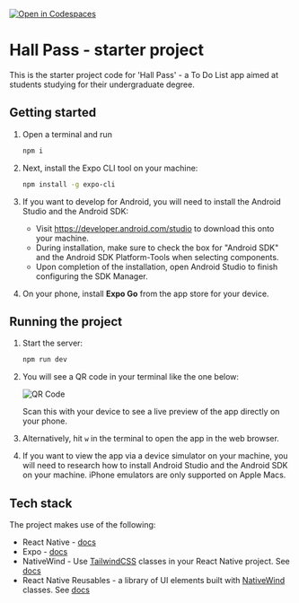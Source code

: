 [![Open in Codespaces](https://classroom.github.com/assets/launch-codespace-2972f46106e565e64193e422d61a12cf1da4916b45550586e14ef0a7c637dd04.svg)](https://classroom.github.com/open-in-codespaces?assignment_repo_id=18672995)
# Hall Pass - starter project

This is the starter project code for 'Hall Pass' - a To Do List app aimed at students studying for their undergraduate degree.

## Getting started

1. Open a terminal and run

   ```bash
   npm i
   ```

2. Next, install the Expo CLI tool on your machine:

   ```bash
   npm install -g expo-cli
   ```

3. If you want to develop for Android, you will need to install the Android Studio and the Android SDK:

   - Visit https://developer.android.com/studio to download this onto your machine.
   - During installation, make sure to check the box for "Android SDK" and the Android SDK Platform-Tools when selecting components.
   - Upon completion of the installation, open Android Studio to finish configuring the SDK Manager.

4. On your phone, install **Expo Go** from the app store for your device.

## Running the project

1. Start the server:

   ```bash
   npm run dev
   ```

2. You will see a QR code in your terminal like the one below:

   <img src="./assets/images/webp/expo-device-qr.webp" alt="QR Code" style="max-width: 24rem; height: auto;" />

   Scan this with your device to see a live preview of the app directly on your phone.

3. Alternatively, hit `w` in the terminal to open the app in the web browser.

4. If you want to view the app via a device simulator on your machine, you will need to research how to install Android Studio and the Android SDK on your machine. iPhone emulators are only supported on Apple Macs.

## Tech stack

The project makes use of the following:

- React Native - [docs](https://reactnative.dev/)
- Expo - [docs](https://expo.dev/)
- NativeWind - Use [TailwindCSS](https://tailwindcss.com/) classes in your React Native project. See [docs](https://www.nativewind.dev/)
- React Native Reusables - a library of UI elements built with [NativeWind](https://www.nativewind.dev/) classes. See [docs](https://rnr-docs.vercel.app/getting-started/introduction/)
